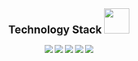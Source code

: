 <h2 align="center">Technology Stack <img src="https://github.com/ritik307/ritik307/blob/main/images/laptop.gif" width="50"></h2>

<p align="center">
 <img src="https://github.com/ritik307/raman-1999/raman-1999/blob/main/images/html-5.png"/>
<img src="../raman-1999/images/css-3.png"/>
<img src="../raman-1999/images/js.png"/>
<img src="../raman-1999/images/icons8-tailwind-css-480.png"/>
<img src="../raman-1999/images/icons8-angular-240.png"/>
</p>
